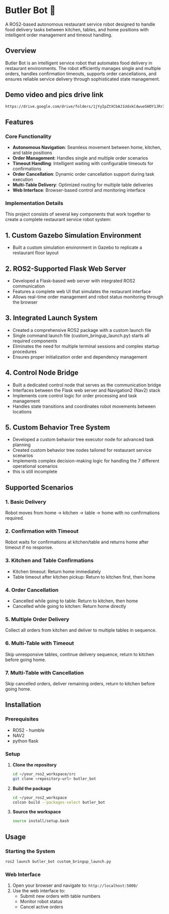 # Butler Bot 🤖

A ROS2-based autonomous restaurant service robot designed to handle food delivery tasks between kitchen, tables, and home positions with intelligent order management and timeout handling.

## Overview

Butler Bot is an intelligent service robot that automates food delivery in restaurant environments. The robot efficiently manages single and multiple orders, handles confirmation timeouts, supports order cancellations, and ensures reliable service delivery through sophisticated state management.

## Demo video and pics drive link
```bash
https://drive.google.com/drive/folders/1jYyIpZtXCbAJ1UdxkCdwueSHOY1JRr3Q?usp=sharing
```

## Features

### Core Functionality
- **Autonomous Navigation**: Seamless movement between home, kitchen, and table positions
- **Order Management**: Handles single and multiple order scenarios
- **Timeout Handling**: Intelligent waiting with configurable timeouts for confirmations
- **Order Cancellation**: Dynamic order cancellation support during task execution
- **Multi-Table Delivery**: Optimized routing for multiple table deliveries
- **Web Interface**: Browser-based control and monitoring interface

### Implementation Details
This project consists of several key components that work together to create a complete restaurant service robot system:

## 1. Custom Gazebo Simulation Environment

- Built a custom simulation environment in Gazebo to replicate a restaurant floor layout

## 2. ROS2-Supported Flask Web Server

- Developed a Flask-based web server with integrated ROS2 communication
- Features a complete web UI that simulates the restaurant interface
- Allows real-time order management and robot status monitoring through the browser

## 3. Integrated Launch System

- Created a comprehensive ROS2 package with a custom launch file
- Single command launch file (custom_bringup_launch.py) starts all required components
- Eliminates the need for multiple terminal sessions and complex startup procedures
- Ensures proper initialization order and dependency management

## 4. Control Node Bridge

- Built a dedicated control node that serves as the communication bridge
- Interfaces between the Flask web server and Navigation2 (Nav2) stack
- Implements core control logic for order processing and task management
- Handles state transitions and coordinates robot movements between locations

## 5. Custom Behavior Tree System

- Developed a custom behavior tree executor node for advanced task planning
- Created custom behavior tree nodes tailored for restaurant service scenarios
- Implements complex decision-making logic for handling the 7 different operational scenarios
- this is still incomplete
  

## Supported Scenarios

### 1. Basic Delivery
Robot moves from home → kitchen → table → home with no confirmations required.

### 2. Confirmation with Timeout
Robot waits for confirmations at kitchen/table and returns home after timeout if no response.

### 3. Kitchen and Table Confirmations
- Kitchen timeout: Return home immediately
- Table timeout after kitchen pickup: Return to kitchen first, then home

### 4. Order Cancellation
- Cancelled while going to table: Return to kitchen, then home
- Cancelled while going to kitchen: Return home directly

### 5. Multiple Order Delivery
Collect all orders from kitchen and deliver to multiple tables in sequence.

### 6. Multi-Table with Timeout
Skip unresponsive tables, continue delivery sequence, return to kitchen before going home.

### 7. Multi-Table with Cancellation
Skip cancelled orders, deliver remaining orders, return to kitchen before going home.

## Installation

### Prerequisites
- ROS2 - humble
- NAV2
- python flask

### Setup
1. **Clone the repository**
   ```bash
   cd ~/your_ros2_workspace/src
   git clone <repository-url> butler_bot
   ```

2. **Build the package**
   ```bash
   cd ~/your_ros2_workspace
   colcon build --packages-select butler_bot
   ```

3. **Source the workspace**
   ```bash
   source install/setup.bash
   ```

## Usage

### Starting the System
```bash
ros2 launch butler_bot custom_bringup_launch.py
```

### Web Interface
1. Open your browser and navigate to: `http://localhost:5000/`
2. Use the web interface to:
   - Submit new orders with table numbers
   - Monitor robot status
   - Cancel active orders





